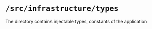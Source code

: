 # `/src/infrastructure/types`

The directory contains injectable types, constants of the application
